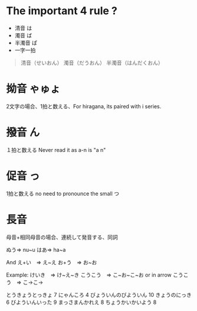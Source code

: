 # The important 4 rule ?
- 清音 は
- 濁音 ば
- 半濁音 ぱ
- 一字一拍
> 清音（せいおん）
> 濁音（だうおん）
> 半濁音（はんだくおん）
# 拗音 ゃゅょ
2文字の場合、1拍と数える、For hiragana, its paired with i series.

# 撥音 ん
１拍と数える
Never read it as a-n is "a n"

# 促音 っ
1拍と数える
no need to pronounce the small つ

# 長音 
母音+相同母音の場合、連続して発音する、同詞

ぬう=> nu~u
はあ=> ha~a

And
え+い　=> え~え
お+う　=> お~お

Example:
けいき　=> け~え~き
こうこう　=> こ~お~こ~お
or in arrow
こうこう　=> こ$\rightarrow$こ$\rightarrow$

とうきょうとっきょ 7
にゃんころ 4
びょういんのびよういん 10
きょうのにっき 6
びよういんいった 9
まっさまんかれえ 8
ちょうかいかいよう 8



